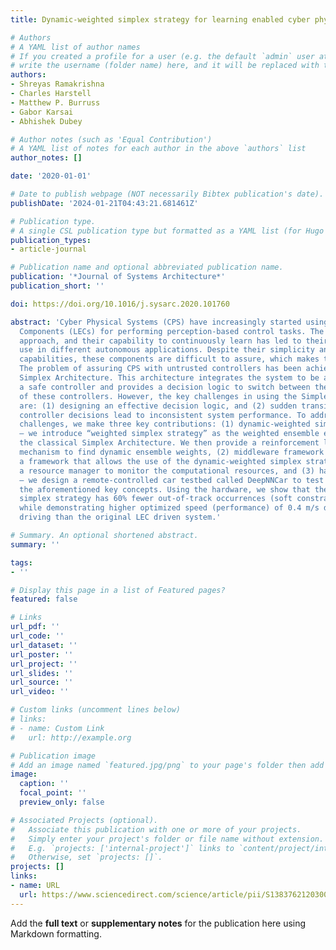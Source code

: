 ```yaml
---
title: Dynamic-weighted simplex strategy for learning enabled cyber physical systems

# Authors
# A YAML list of author names
# If you created a profile for a user (e.g. the default `admin` user at `content/authors/admin/`), 
# write the username (folder name) here, and it will be replaced with their full name and linked to their profile.
authors:
- Shreyas Ramakrishna
- Charles Harstell
- Matthew P. Burruss
- Gabor Karsai
- Abhishek Dubey

# Author notes (such as 'Equal Contribution')
# A YAML list of notes for each author in the above `authors` list
author_notes: []

date: '2020-01-01'

# Date to publish webpage (NOT necessarily Bibtex publication's date).
publishDate: '2024-01-21T04:43:21.681461Z'

# Publication type.
# A single CSL publication type but formatted as a YAML list (for Hugo requirements).
publication_types:
- article-journal

# Publication name and optional abbreviated publication name.
publication: '*Journal of Systems Architecture*'
publication_short: ''

doi: https://doi.org/10.1016/j.sysarc.2020.101760

abstract: 'Cyber Physical Systems (CPS) have increasingly started using Learning Enabled
  Components (LECs) for performing perception-based control tasks. The simple design
  approach, and their capability to continuously learn has led to their widespread
  use in different autonomous applications. Despite their simplicity and impressive
  capabilities, these components are difficult to assure, which makes their use challenging.
  The problem of assuring CPS with untrusted controllers has been achieved using the
  Simplex Architecture. This architecture integrates the system to be assured with
  a safe controller and provides a decision logic to switch between the decisions
  of these controllers. However, the key challenges in using the Simplex Architecture
  are: (1) designing an effective decision logic, and (2) sudden transitions between
  controller decisions lead to inconsistent system performance. To address these research
  challenges, we make three key contributions: (1) dynamic-weighted simplex strategy
  – we introduce “weighted simplex strategy” as the weighted ensemble extension of
  the classical Simplex Architecture. We then provide a reinforcement learning based
  mechanism to find dynamic ensemble weights, (2) middleware framework – we design
  a framework that allows the use of the dynamic-weighted simplex strategy, and provides
  a resource manager to monitor the computational resources, and (3) hardware testbed
  – we design a remote-controlled car testbed called DeepNNCar to test and demonstrate
  the aforementioned key concepts. Using the hardware, we show that the dynamic-weighted
  simplex strategy has 60% fewer out-of-track occurrences (soft constraint violations),
  while demonstrating higher optimized speed (performance) of 0.4 m/s during indoor
  driving than the original LEC driven system.'

# Summary. An optional shortened abstract.
summary: ''

tags:
- ''

# Display this page in a list of Featured pages?
featured: false

# Links
url_pdf: ''
url_code: ''
url_dataset: ''
url_poster: ''
url_project: ''
url_slides: ''
url_source: ''
url_video: ''

# Custom links (uncomment lines below)
# links:
# - name: Custom Link
#   url: http://example.org

# Publication image
# Add an image named `featured.jpg/png` to your page's folder then add a caption below.
image:
  caption: ''
  focal_point: ''
  preview_only: false

# Associated Projects (optional).
#   Associate this publication with one or more of your projects.
#   Simply enter your project's folder or file name without extension.
#   E.g. `projects: ['internal-project']` links to `content/project/internal-project/index.md`.
#   Otherwise, set `projects: []`.
projects: []
links:
- name: URL
  url: https://www.sciencedirect.com/science/article/pii/S1383762120300540
---
```


Add the **full text** or **supplementary notes** for the publication here using Markdown formatting.
